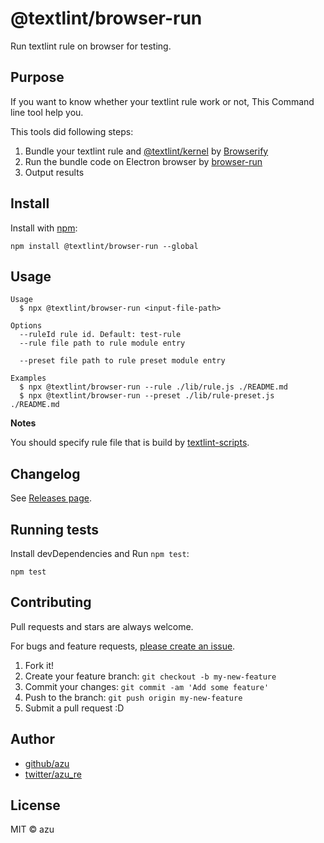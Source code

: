 # @textlint/browser-run

Run textlint rule on browser for testing.

## Purpose

If you want to know whether your textlint rule work or not, This Command line tool help you.

This tools did following steps:

1. Bundle your textlint rule and [@textlint/kernel](https://github.com/textlint/textlint/tree/master/packages/%40textlint/kernel) by [Browserify](http://browserify.org/) 
2. Run the bundle code on Electron browser by [browser-run](https://github.com/juliangruber/browser-run)
3. Output results

## Install

Install with [npm](https://www.npmjs.com/):

    npm install @textlint/browser-run --global

## Usage

    Usage
      $ npx @textlint/browser-run <input-file-path>
 
    Options
      --ruleId rule id. Default: test-rule 
      --rule file path to rule module entry
      
      --preset file path to rule preset module entry
 
    Examples
      $ npx @textlint/browser-run --rule ./lib/rule.js ./README.md
      $ npx @textlint/browser-run --preset ./lib/rule-preset.js ./README.md

**Notes**

You should specify rule file that is build by [textlint-scripts](https://github.com/textlint/textlint-scripts). 

## Changelog

See [Releases page](https://github.com/textlint/browser-run/releases).

## Running tests

Install devDependencies and Run `npm test`:

    npm test

## Contributing

Pull requests and stars are always welcome.

For bugs and feature requests, [please create an issue](https://github.com/textlint/browser-run/issues).

1. Fork it!
2. Create your feature branch: `git checkout -b my-new-feature`
3. Commit your changes: `git commit -am 'Add some feature'`
4. Push to the branch: `git push origin my-new-feature`
5. Submit a pull request :D

## Author

- [github/azu](https://github.com/azu)
- [twitter/azu_re](https://twitter.com/azu_re)

## License

MIT © azu
